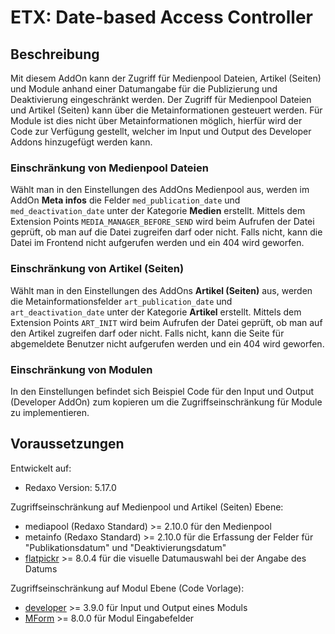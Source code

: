 # ETX: Date-based Access Controller

## Beschreibung

Mit diesem AddOn kann der Zugriff für Medienpool Dateien, Artikel (Seiten) und Module anhand einer Datumangabe für die Publizierung und Deaktivierung eingeschränkt werden. Der Zugriff für Medienpool Dateien und Artikel (Seiten) kann über die Metainformationen gesteuert werden. Für Module ist dies nicht über Metainformationen möglich, hierfür wird der Code zur Verfügung gestellt, welcher im Input und Output des Developer Addons hinzugefügt werden kann.

### Einschränkung von Medienpool Dateien

Wählt man in den Einstellungen des AddOns Medienpool aus, werden im AddOn **Meta infos** die Felder `med_publication_date` und `med_deactivation_date` unter der Kategorie **Medien** erstellt. Mittels dem Extension Points `MEDIA_MANAGER_BEFORE_SEND` wird beim Aufrufen der Datei geprüft, ob man auf die Datei zugreifen darf oder nicht. Falls nicht, kann die Datei im Frontend nicht aufgerufen werden und ein 404 wird geworfen.

### Einschränkung von Artikel (Seiten)

Wählt man in den Einstellungen des AddOns **Artikel (Seiten)** aus, werden die Metainformationsfelder `art_publication_date` und `art_deactivation_date` unter der Kategorie **Artikel** erstellt. Mittels dem Extension Points `ART_INIT` wird beim Aufrufen der Datei geprüft, ob man auf den Artikel zugreifen darf oder nicht. Falls nicht, kann die Seite für abgemeldete Benutzer nicht aufgerufen werden und ein 404 wird geworfen.

### Einschränkung von Modulen

In den Einstellungen befindet sich Beispiel Code für den Input und Output (Developer AddOn) zum kopieren um die Zugriffseinschränkung für Module zu implementieren.

## Voraussetzungen

Entwickelt auf:

- Redaxo Version: 5.17.0

Zugriffseinschränkung auf Medienpool und Artikel (Seiten) Ebene:

- mediapool (Redaxo Standard) >= 2.10.0 für den Medienpool
- metainfo (Redaxo Standard) >= 2.10.0 für die Erfassung der Felder für "Publikationsdatum" und "Deaktivierungsdatum"
- [flatpickr](https://github.com/FriendsOfREDAXO/flatpickr) >= 8.0.4 für die visuelle Datumauswahl bei der Angabe des Datums

Zugriffseinschränkung auf Modul Ebene (Code Vorlage):

- [developer](https://github.com/FriendsOfREDAXO/developer) >= 3.9.0 für Input und Output eines Moduls
- [MForm](https://github.com/FriendsOfREDAXO/mform) >= 8.0.0 für Modul Eingabefelder
